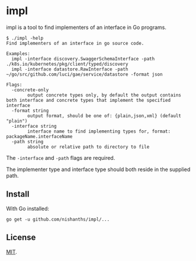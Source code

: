 # impl

impl is a tool to find implementers of an interface in Go programs.

```
$ ./impl -help
Find implementers of an interface in go source code.

Examples:
  impl -interface discovery.SwaggerSchemaInterface -path ./k8s.io/kubernetes/pkg/client/typed/discovery
  impl -interface datastore.RawInterface -path ~/go/src/github.com/luci/gae/service/datastore -format json 

Flags:
  -concrete-only
    	output concrete types only, by default the output contains both interface and concrete types that implement the specified interface
  -format string
    	output format, should be one of: {plain,json,xml} (default "plain")
  -interface string
    	interface name to find implementing types for, format: packageName.interfaceName
  -path string
    	absolute or relative path to directory to file
```

The `-interface` and `-path` flags are required.

The implementer type and interface type should both reside in the supplied path.

## Install

With Go installed:

```
go get -u github.com/nishanths/impl/...
```

## License

[MIT](https://nishanths.mit-license.org).